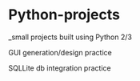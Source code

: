 # Python-projects

_small projects built using Python 2/3

GUI generation/design practice

SQLLite db integration practice
